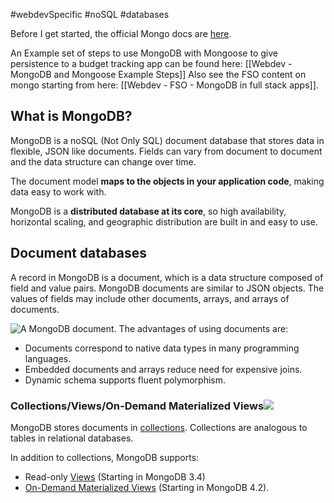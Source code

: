 #webdevSpecific #noSQL #databases

Before I get started, the official Mongo docs are [here](https://www.mongodb.com/docs/manual/introduction/).

An Example set of steps to use MongoDB with Mongoose to give persistence to a budget tracking app can be found here: [[Webdev - MongoDB and Mongoose Example Steps]]
Also see the FSO content on mongo starting from here: [[Webdev - FSO - MongoDB in full stack apps]].


## What is MongoDB?
MongoDB is a noSQL (Not Only SQL) document database that stores data in flexible, JSON like documents. Fields can vary from document to document and the data structure can change over time. 

The document model **maps to the objects in your application code**, making data easy to work with.

MongoDB is a **distributed database at its core**, so high availability, horizontal scaling, and geographic distribution are built in and easy to use.

## Document databases
A record in MongoDB is a document, which is a data structure composed of field and value pairs. MongoDB documents are similar to JSON objects. The values of fields may include other documents, arrays, and arrays of documents.

![A MongoDB document.](https://www.mongodb.com/docs/manual/images/crud-annotated-document.bakedsvg.svg)
The advantages of using documents are:
- Documents correspond to native data types in many programming languages.
- Embedded documents and arrays reduce need for expensive joins.
- Dynamic schema supports fluent polymorphism.

### Collections/Views/On-Demand Materialized Views[![](https://www.mongodb.com/docs/manual/assets/link.svg)](https://www.mongodb.com/docs/manual/introduction/#collections-views-on-demand-materialized-views "Permalink to this heading")
MongoDB stores documents in [collections](https://www.mongodb.com/docs/manual/core/databases-and-collections/#std-label-collections). Collections are analogous to tables in relational databases.

In addition to collections, MongoDB supports:
- Read-only [Views](https://www.mongodb.com/docs/manual/core/views/) (Starting in MongoDB 3.4)
- [On-Demand Materialized Views](https://www.mongodb.com/docs/manual/core/materialized-views/) (Starting in MongoDB 4.2).